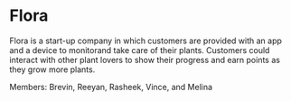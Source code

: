 # Flora

Flora is a start-up company in which customers are provided with an app and a device to monitorand take care of their plants. Customers could interact with other plant lovers to show their progress and earn points as they grow more plants.

Members: Brevin, Reeyan, Rasheek, Vince, and Melina 
